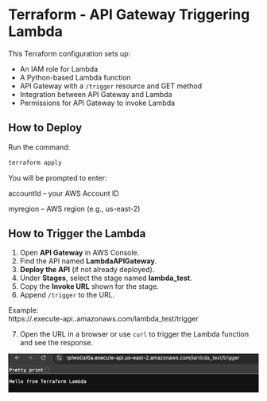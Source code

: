 # Terraform - API Gateway Triggering Lambda

This Terraform configuration sets up:

- An IAM role for Lambda
- A Python-based Lambda function
- API Gateway with a `/trigger` resource and GET method
- Integration between API Gateway and Lambda
- Permissions for API Gateway to invoke Lambda

## How to Deploy

Run the command:

```bash
terraform apply
```


You will be prompted to enter:

accountId – your AWS Account ID

myregion – AWS region (e.g., us-east-2)

## How to Trigger the Lambda

1. Open **API Gateway** in AWS Console.  
2. Find the API named **LambdaAPIGateway**.  
3. **Deploy the API** (if not already deployed).  
4. Under **Stages**, select the stage named **lambda_test**.  
5. Copy the **Invoke URL** shown for the stage.  
6. Append `/trigger` to the URL.

Example:  
https://<api-id>.execute-api.<region>.amazonaws.com/lambda_test/trigger


7. Open the URL in a browser or use `curl` to trigger the Lambda function and see the response.

![Trigger-success](trigger-success.png)



